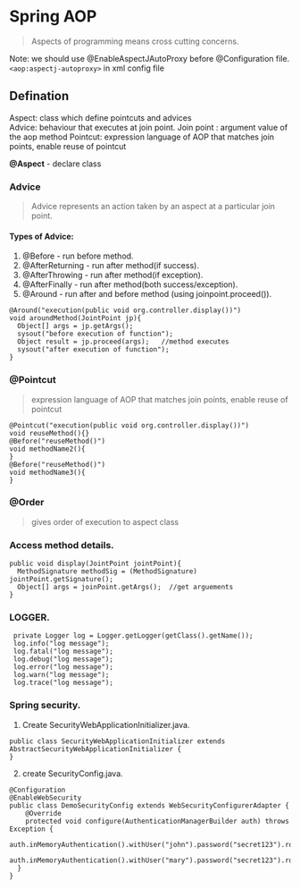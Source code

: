 # Spring AOP  

> Aspects of programming means cross cutting concerns. 

Note: we should use @EnableAspectJAutoProxy before @Configuration file. 
```<aop:aspectj-autoproxy>``` in xml config file          

## Defination
Aspect: class which define pointcuts and advices  
Advice: behaviour that executes at join point. 
Join point : argument value of the aop method
Pointcut: expression language of AOP that matches join points, enable reuse of pointcut



**@Aspect** - declare class   

### Advice
> Advice represents an action taken by an aspect at a particular join point. 

#### Types of Advice:  
1. @Before - run before method. 
2. @AfterReturning - run after method(if success). 
3. @AfterThrowing - run after method(if exception). 
4. @AfterFinally - run after method(both success/exception). 
5. @Around - run after and before method (using joinpoint.proceed()). 

```
@Around("execution(public void org.controller.display())")
void aroundMethod(JointPoint jp){
  Object[] args = jp.getArgs();
  sysout("before execution of function");
  Object result = jp.proceed(args);   //method executes
  sysout("after execution of function");
}
```

### @Pointcut 

> expression language of AOP that matches join points, enable reuse of pointcut

```
@Pointcut("execution(public void org.controller.display())")
void reuseMethod(){}
@Before("reuseMethod()")
void methodName2(){
}
@Before("reuseMethod()")
void methodName3(){
}
```
### @Order 
> gives order of execution to aspect class

### Access method details. 

```
public void display(JointPoint jointPoint){
  MethodSignature methodSig = (MethodSignature) jointPoint.getSignature();
  Object[] args = joinPoint.getArgs();  //get arguements 
}
```

### LOGGER. 
```
 private Logger log = Logger.getLogger(getClass().getName());
 log.info("log message");
 log.fatal("log message");
 log.debug("log message");
 log.error("log message");
 log.warn("log message");
 log.trace("log message");
```

### Spring security. 
1. Create SecurityWebApplicationInitializer.java. 
```
public class SecurityWebApplicationInitializer extends AbstractSecurityWebApplicationInitializer {
}
```
2. create SecurityConfig.java. 
```
@Configuration
@EnableWebSecurity
public class DemoSecurityConfig extends WebSecurityConfigurerAdapter {	
	@Override
	protected void configure(AuthenticationManagerBuilder auth) throws Exception {
		auth.inMemoryAuthentication().withUser("john").password("secret123").roles("EMPLOYEE");
		auth.inMemoryAuthentication().withUser("mary").password("secret123").roles("MANAGER");
  }
}
```
